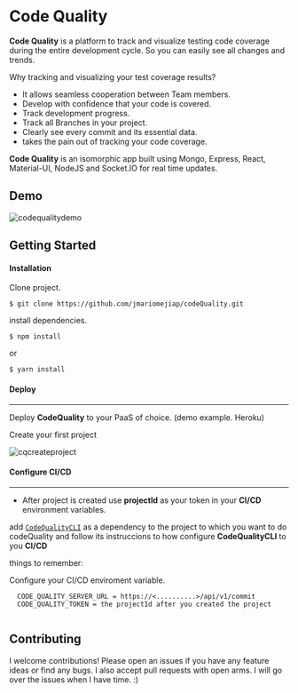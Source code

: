 

# Code Quality



**Code Quality** is a platform to track and visualize testing code coverage during the entire development cycle. 
So you can easily see all changes and trends.

Why tracking and visualizing your test coverage results?
* It allows seamless cooperation between Team members.
* Develop with confidence that your code is covered.
* Track development progress.
* Track all Branches in your project.
* Clearly see every commit and its essential data.
* takes the pain out of tracking your code coverage.

**Code Quality** is an isomorphic app built using Mongo, Express, React, Material-UI, NodeJS and Socket.IO for real time updates.


## Demo

![codequalitydemo](https://user-images.githubusercontent.com/22829270/39225292-4ce907f4-4800-11e8-97ff-ec988c895187.gif)





## Getting Started

#### Installation


Clone project.
```
$ git clone https://github.com/jmariomejiap/codeQuality.git
```

install dependencies.
```
$ npm install 
```
or 
```
$ yarn install
```

#### Deploy
___

Deploy **CodeQuality** to your PaaS of choice. (demo example. Heroku)

Create your first project 

![cqcreateproject](https://user-images.githubusercontent.com/22829270/39227592-4f655f74-480e-11e8-96a8-d5cb083b6d00.gif)




#### Configure CI/CD
___

* After project is created use **projectId** as your token in your **CI/CD** environment variables.

add [`CodeQualityCLI`](https://github.com/jmariomejiap/codeQualityCLI) as a dependency to the project to which you want to do codeQuality and follow its instruccions to how configure **CodeQualityCLI** to you **CI/CD**


things to remember:

Configure your CI/CD enviroment variable. 

```
  CODE_QUALITY_SERVER_URL = https://<..........>/api/v1/commit
  CODE_QUALITY_TOKEN = the projectId after you created the project
  
```



## Contributing
I welcome contributions! Please open an issues if you have any feature ideas or find any bugs. I also accept pull requests with open arms. I will go over the issues when I have time. :)


